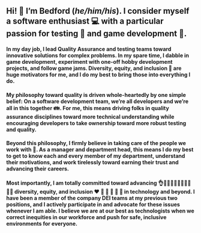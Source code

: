 ## Hi! :raising_hand: I’m Bedford (_he/him/his_). I consider myself a software enthusiast :computer: with a particular passion for testing :mag_right: and game development :space_invader:. 

#### In my day job, I lead Quality Assurance and testing teams toward innovative solutions for complex problems. In my spare time, I dabble in game development, experiment with one-off hobby development projects, and follow game jams. Diversity, equity, and inclusion :rainbow: are huge motivators for me, and I do my best to bring those into everything I do.

#### My philosophy toward quality is driven whole-heartedly by one simple belief: On a software development team, we’re all developers and we’re all in this together :family:. For me, this means driving folks in quality assurance disciplines toward more technical understanding while encouraging developers to take ownership toward more robust testing and quality.

#### Beyond this philosophy, I firmly believe in taking care of the people we work with :green_heart:. As a manager and department head, this means I do my best to get to know each and every member of my department, understand their motivations, and work tirelessly toward earning their trust and advancing their careers.

#### Most importantly, I am totally committed toward advancing 👌👌🏻👌🏼👌🏽👌🏾👌🏿 diversity, equity, and inclusion :heart: :orange_heart: :yellow_heart: :green_heart: :blue_heart: :purple_heart: in technology and beyond. I have been a member of the company DEI teams at my previous two positions, and I actively participate in and advocate for these issues whenever I am able. I believe we are at our best as technologists when we correct inequities in our workforce and push for safe, inclusive environments for everyone.

